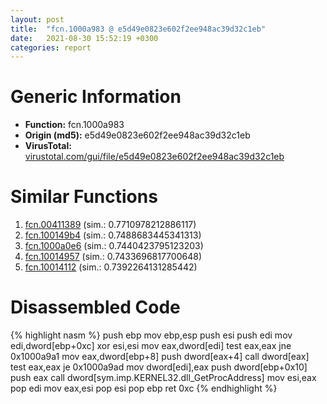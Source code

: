 ```yaml
---
layout: post
title:  "fcn.1000a983 @ e5d49e0823e602f2ee948ac39d32c1eb"
date:   2021-08-30 15:52:19 +0300
categories: report
---
```


# Generic Information
- **Function:** fcn.1000a983
- **Origin (md5):** e5d49e0823e602f2ee948ac39d32c1eb
- **VirusTotal:** [virustotal.com/gui/file/e5d49e0823e602f2ee948ac39d32c1eb][virustotal_ref]



# Similar Functions

1. [fcn.00411389][similar_1_ref] (sim.: 0.7710978212886117)
2. [fcn.100149b4][similar_2_ref] (sim.: 0.7488683445341313)
3. [fcn.1000a0e6][similar_3_ref] (sim.: 0.7440423795123203)
4. [fcn.10014957][similar_4_ref] (sim.: 0.7433696817700648)
5. [fcn.10014112][similar_5_ref] (sim.: 0.7392264131285442)


# Disassembled Code

{% highlight nasm %}
push ebp
mov ebp,esp
push esi
push edi
mov edi,dword[ebp+0xc]
xor esi,esi
mov eax,dword[edi]
test eax,eax
jne 0x1000a9a1
mov eax,dword[ebp+8]
push dword[eax+4]
call dword[eax]
test eax,eax
je 0x1000a9ad
mov dword[edi],eax
push dword[ebp+0x10]
push eax
call dword[sym.imp.KERNEL32.dll_GetProcAddress]
mov esi,eax
pop edi
mov eax,esi
pop esi
pop ebp
ret 0xc
{% endhighlight %}


[similar_1_ref]: /report/fcn.00411389@9c2b894b84f59672d8be2e984066f76f
[similar_2_ref]: /report/fcn.100149b4@e5d49e0823e602f2ee948ac39d32c1eb
[similar_3_ref]: /report/fcn.1000a0e6@f306bc4e89ecdab5df7aa72172ee5f69
[similar_4_ref]: /report/fcn.10014957@e5d49e0823e602f2ee948ac39d32c1eb
[similar_5_ref]: /report/fcn.10014112@e5d49e0823e602f2ee948ac39d32c1eb
[virustotal_ref]: https://www.virustotal.com/gui/file/e5d49e0823e602f2ee948ac39d32c1eb